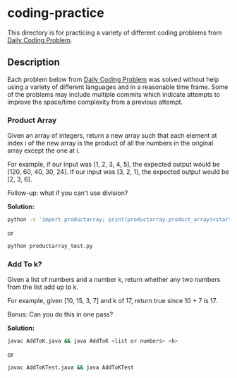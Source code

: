 # coding-practice

This directory is for practicing a variety of different coding problems from [Daily Coding Problem](https://www.dailycodingproblem.com/). 

## Description

Each problem below from [Daily Coding Problem](https://www.dailycodingproblem.com/) was solved without help using a variety of different languages and in a reasonable time frame. Some of the problems may include multiple commits which indicate attempts to improve the space/time complexity from a previous attempt.

### Product Array

Given an array of integers, return a new array such that each element at index i of the new array is the product of all the numbers in the original array except the one at i.

For example, if our input was [1, 2, 3, 4, 5], the expected output would be [120, 60, 40, 30, 24]. If our input was [3, 2, 1], the expected output would be [2, 3, 6].

Follow-up: what if you can't use division?

**Solution:**
```bash
python -c 'import productarray; print(productarray.product_array(<starting array>))'
```
or 
```bash
python productarray_test.py
```

### Add To k?

Given a list of numbers and a number k, return whether any two numbers from the list add up to k.

For example, given [10, 15, 3, 7] and k of 17, return true since 10 + 7 is 17.

Bonus: Can you do this in one pass?

**Solution:**
```bash
javac AddToK.java && java AddToK <list or numbers> <k>
```
or 
```bash
javac AddToKTest.java && java AddToKTest
```
